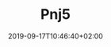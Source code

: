 ---
title: "Pnj5"
date: 2019-09-17T10:46:40+02:00
firstNames: "Donald"
lastName: "angry"
role: "Président en colère"
photo: "/img/municipalcouncil/angrytrump.jpeg"
---